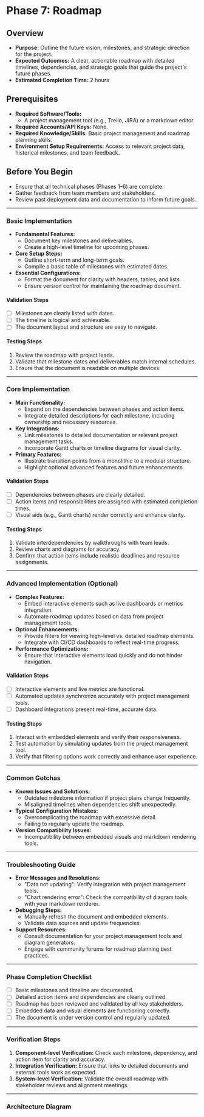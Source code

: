 # Phase 7: Roadmap

## Overview
- **Purpose:** Outline the future vision, milestones, and strategic direction for the project.
- **Expected Outcomes:** A clear, actionable roadmap with detailed timelines, dependencies, and strategic goals that guide the project's future phases.
- **Estimated Completion Time:** 2 hours

## Prerequisites
- **Required Software/Tools:** 
  - A project management tool (e.g., Trello, JIRA) or a markdown editor.
- **Required Accounts/API Keys:** None.
- **Required Knowledge/Skills:** Basic project management and roadmap planning skills.
- **Environment Setup Requirements:** Access to relevant project data, historical milestones, and team feedback.

## Before You Begin
- Ensure that all technical phases (Phases 1–6) are complete.
- Gather feedback from team members and stakeholders.
- Review past deployment data and documentation to inform future goals.

---

### Basic Implementation

- **Fundamental Features:**
  - Document key milestones and deliverables.
  - Create a high-level timeline for upcoming phases.
- **Core Setup Steps:**
  - Outline short-term and long-term goals.
  - Compile a basic table of milestones with estimated dates.
- **Essential Configurations:**
  - Format the document for clarity with headers, tables, and lists.
  - Ensure version control for maintaining the roadmap document.

#### Validation Steps
- [ ] Milestones are clearly listed with dates.
- [ ] The timeline is logical and achievable.
- [ ] The document layout and structure are easy to navigate.

#### Testing Steps
1. Review the roadmap with project leads.
2. Validate that milestone dates and deliverables match internal schedules.
3. Ensure that the document is readable on multiple devices.

---

### Core Implementation

- **Main Functionality:**
  - Expand on the dependencies between phases and action items.
  - Integrate detailed descriptions for each milestone, including ownership and necessary resources.
- **Key Integrations:**
  - Link milestones to detailed documentation or relevant project management tasks.
  - Incorporate Gantt charts or timeline diagrams for visual clarity.
- **Primary Features:**
  - Illustrate transition points from a monolithic to a modular structure.
  - Highlight optional advanced features and future enhancements.

#### Validation Steps
- [ ] Dependencies between phases are clearly detailed.
- [ ] Action items and responsibilities are assigned with estimated completion times.
- [ ] Visual aids (e.g., Gantt charts) render correctly and enhance clarity.

#### Testing Steps
1. Validate interdependencies by walkthroughs with team leads.
2. Review charts and diagrams for accuracy.
3. Confirm that action items include realistic deadlines and resource assignments.

---

### Advanced Implementation (Optional)

- **Complex Features:**
  - Embed interactive elements such as live dashboards or metrics integration.
  - Automate roadmap updates based on data from project management tools.
- **Optional Enhancements:**
  - Provide filters for viewing high-level vs. detailed roadmap elements.
  - Integrate with CI/CD dashboards to reflect real-time progress.
- **Performance Optimizations:**
  - Ensure that interactive elements load quickly and do not hinder navigation.

#### Validation Steps
- [ ] Interactive elements and live metrics are functional.
- [ ] Automated updates synchronize accurately with project management tools.
- [ ] Dashboard integrations present real-time, accurate data.

#### Testing Steps
1. Interact with embedded elements and verify their responsiveness.
2. Test automation by simulating updates from the project management tool.
3. Verify that filtering options work correctly and enhance user experience.

---

### Common Gotchas

- **Known Issues and Solutions:**
  - Outdated milestone information if project plans change frequently.
  - Misaligned timelines when dependencies shift unexpectedly.
- **Typical Configuration Mistakes:**
  - Overcomplicating the roadmap with excessive detail.
  - Failing to regularly update the roadmap.
- **Version Compatibility Issues:**
  - Incompatibility between embedded visuals and markdown rendering tools.

---

### Troubleshooting Guide

- **Error Messages and Resolutions:**
  - "Data not updating": Verify integration with project management tools.
  - "Chart rendering error": Check the compatibility of diagram tools with your markdown renderer.
- **Debugging Steps:**
  - Manually refresh the document and embedded elements.
  - Validate data sources and update frequencies.
- **Support Resources:**
  - Consult documentation for your project management tools and diagram generators.
  - Engage with community forums for roadmap planning best practices.

---

### Phase Completion Checklist

- [ ] Basic milestones and timeline are documented.
- [ ] Detailed action items and dependencies are clearly outlined.
- [ ] Roadmap has been reviewed and validated by all key stakeholders.
- [ ] Embedded data and visual elements are functioning correctly.
- [ ] The document is under version control and regularly updated.

---

### Verification Steps

1. **Component-level Verification:** Check each milestone, dependency, and action item for clarity and accuracy.
2. **Integration Verification:** Ensure that links to detailed documents and external tools work as expected.
3. **System-level Verification:** Validate the overall roadmap with stakeholder reviews and alignment meetings.

---

### Architecture Diagram 